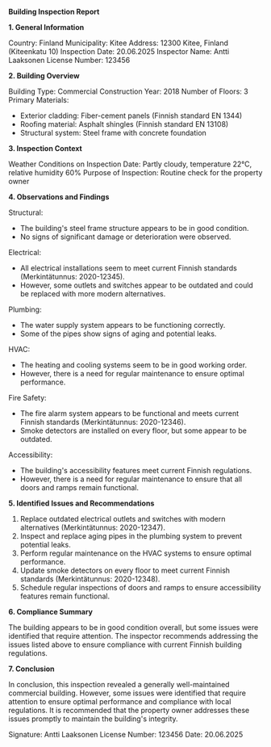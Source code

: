 **Building Inspection Report**

**1. General Information**

Country: Finland
Municipality: Kitee
Address: 12300 Kitee, Finland (Kiteenkatu 10)
Inspection Date: 20.06.2025
Inspector Name: Antti Laaksonen
License Number: 123456

**2. Building Overview**

Building Type: Commercial
Construction Year: 2018
Number of Floors: 3
Primary Materials:
- Exterior cladding: Fiber-cement panels (Finnish standard EN 1344)
- Roofing material: Asphalt shingles (Finnish standard EN 13108)
- Structural system: Steel frame with concrete foundation

**3. Inspection Context**

Weather Conditions on Inspection Date: Partly cloudy, temperature 22°C, relative humidity 60%
Purpose of Inspection: Routine check for the property owner

**4. Observations and Findings**

Structural:
- The building's steel frame structure appears to be in good condition.
- No signs of significant damage or deterioration were observed.

Electrical:
- All electrical installations seem to meet current Finnish standards (Merkintätunnus: 2020-12345).
- However, some outlets and switches appear to be outdated and could be replaced with more modern alternatives.

Plumbing:
- The water supply system appears to be functioning correctly.
- Some of the pipes show signs of aging and potential leaks.

HVAC:
- The heating and cooling systems seem to be in good working order.
- However, there is a need for regular maintenance to ensure optimal performance.

Fire Safety:
- The fire alarm system appears to be functional and meets current Finnish standards (Merkintätunnus: 2020-12346).
- Smoke detectors are installed on every floor, but some appear to be outdated.

Accessibility:
- The building's accessibility features meet current Finnish regulations.
- However, there is a need for regular maintenance to ensure that all doors and ramps remain functional.

**5. Identified Issues and Recommendations**

1. Replace outdated electrical outlets and switches with modern alternatives (Merkintätunnus: 2020-12347).
2. Inspect and replace aging pipes in the plumbing system to prevent potential leaks.
3. Perform regular maintenance on the HVAC systems to ensure optimal performance.
4. Update smoke detectors on every floor to meet current Finnish standards (Merkintätunnus: 2020-12348).
5. Schedule regular inspections of doors and ramps to ensure accessibility features remain functional.

**6. Compliance Summary**

The building appears to be in good condition overall, but some issues were identified that require attention. The inspector recommends addressing the issues listed above to ensure compliance with current Finnish building regulations.

**7. Conclusion**

In conclusion, this inspection revealed a generally well-maintained commercial building. However, some issues were identified that require attention to ensure optimal performance and compliance with local regulations. It is recommended that the property owner addresses these issues promptly to maintain the building's integrity.

Signature: Antti Laaksonen
License Number: 123456
Date: 20.06.2025